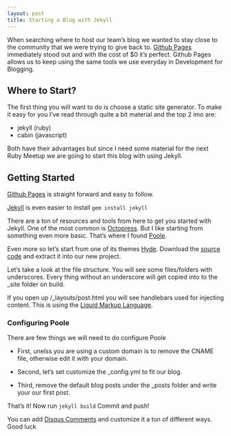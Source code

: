 ```yaml
---
layout: post
title: Starting a Blog with Jekyll
---
```


When searching where to host our team’s blog we wanted to stay close to the community that we were trying to give back to. [Github Pages](http://pages.github.com/) immediately stood out and with the cost of $0 it’s perfect.  Github Pages allows us to keep using the same tools we use everyday in Development for Blogging.

## Where to Start?
The first thing you will want to do is choose a static site generator.  To make it easy for you I’ve read through quite a bit material and the top 2 imo are:

* jekyll (ruby)
* cabin (javascript)

Both have their advantages but since I need some material for the next Ruby Meetup we are going to start this blog with using Jekyll.  

## Getting Started

[Github Pages](https://pages.github.com/) is straight forward and easy to follow.

[Jekyll](http://jekyllrb.com/)  is even easier to install
 ```gem install jekyll```

There are a ton of resources and tools from here to get you started with Jekyll.  One of the most common is [Octopress](http://octopress.org/).  But I like starting from something even more basic.  That’s where I found [Poole](https://github.com/poole/poole). 

Even more so let’s start from one of its themes [Hyde](https://github.com/poole/hyde). Download the [source code](https://github.com/poole/hyde/archive/master.zip) and extract it into our new project.

Let’s take a look at the file structure.  You will see some files/folders with underscores.  Every thing without an underscore will get copied into to the _site folder on build.

If you open up /_layouts/post.html  you will see handlebars used for injecting content.  This is using the [Liquid Markup Language](http://liquidmarkup.org/). 

### Configuring Poole
There are few things we will need to do configure Poole
  
  * First, unelss you are using a custom domain is to remove the CNAME file, otherwise edit it with your domain.

  * Second, let’s set customize the _config.yml to fit our blog.

  * Third, remove the default blog posts under the _posts folder and write your our first post.

That’s it! Now run ```jekyll build``` Commit and push!

You can add [Disqus Comments](https://help.disqus.com/customer/portal/articles/472138-jekyll-installation-instructions) and customize it a ton of different ways. Good luck